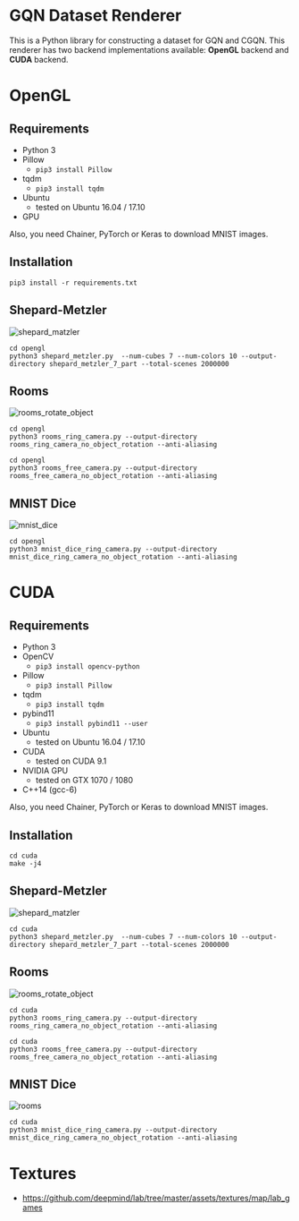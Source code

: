 # GQN Dataset Renderer

This is a Python library for constructing a dataset for GQN and CGQN. This renderer has two backend implementations available: **OpenGL** backend and **CUDA** backend. 
# OpenGL

## Requirements

- Python 3
- Pillow
    - `pip3 install Pillow`
- tqdm
    - `pip3 install tqdm`
- Ubuntu
    - tested on Ubuntu 16.04 / 17.10
- GPU

Also, you need Chainer, PyTorch or Keras to download MNIST images.

## Installation

```
pip3 install -r requirements.txt
```

## Shepard-Metzler

![shepard_matzler](https://user-images.githubusercontent.com/15250418/54495487-92fb3680-4927-11e9-83be-125b669701db.gif)

```
cd opengl
python3 shepard_metzler.py  --num-cubes 7 --num-colors 10 --output-directory shepard_metzler_7_part --total-scenes 2000000
```

## Rooms

![rooms_rotate_object](https://user-images.githubusercontent.com/15250418/54522817-799ecc80-49b1-11e9-81de-8dccd8fd68b9.gif)

```
cd opengl
python3 rooms_ring_camera.py --output-directory rooms_ring_camera_no_object_rotation --anti-aliasing
```

```
cd opengl
python3 rooms_free_camera.py --output-directory rooms_free_camera_no_object_rotation --anti-aliasing
```

## MNIST Dice

![mnist_dice](https://user-images.githubusercontent.com/15250418/54579797-8ae6e800-4a48-11e9-8234-9059ae777d9d.gif)

```
cd opengl
python3 mnist_dice_ring_camera.py --output-directory mnist_dice_ring_camera_no_object_rotation --anti-aliasing
```

# CUDA

## Requirements

- Python 3
- OpenCV
    - `pip3 install opencv-python`
- Pillow
    - `pip3 install Pillow`
- tqdm
    - `pip3 install tqdm`
- pybind11
    - `pip3 install pybind11 --user`
- Ubuntu
    - tested on Ubuntu 16.04 / 17.10
- CUDA
    - tested on CUDA 9.1
- NVIDIA GPU
    - tested on GTX 1070 / 1080
- C++14 (gcc-6)

Also, you need Chainer, PyTorch or Keras to download MNIST images.

## Installation

```
cd cuda
make -j4
```

## Shepard-Metzler

![shepard_matzler](https://user-images.githubusercontent.com/15250418/54510705-cf637c80-4991-11e9-86da-73be9711adc0.gif)


```
cd cuda
python3 shepard_metzler.py  --num-cubes 7 --num-colors 10 --output-directory shepard_metzler_7_part --total-scenes 2000000
```

## Rooms

![rooms_rotate_object](https://user-images.githubusercontent.com/15250418/54522553-e5346a00-49b0-11e9-8149-221a18e68a05.gif)

```
cd cuda
python3 rooms_ring_camera.py --output-directory rooms_ring_camera_no_object_rotation --anti-aliasing
```

```
cd cuda
python3 rooms_free_camera.py --output-directory rooms_free_camera_no_object_rotation --anti-aliasing
```

## MNIST Dice

![rooms](https://user-images.githubusercontent.com/15250418/54581222-119ec380-4a4f-11e9-960b-db679e33723f.gif)

```
cd cuda
python3 mnist_dice_ring_camera.py --output-directory mnist_dice_ring_camera_no_object_rotation --anti-aliasing
```

# Textures

- https://github.com/deepmind/lab/tree/master/assets/textures/map/lab_games